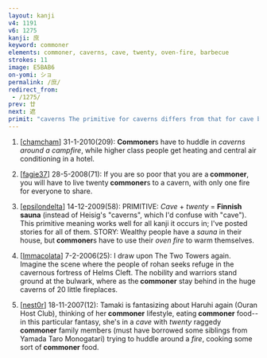 ```yaml
---
layout: kanji
v4: 1191
v6: 1275
kanji: 庶
keyword: commoner
elements: commoner, caverns, cave, twenty, oven-fire, barbecue
strokes: 11
image: E5BAB6
on-yomi: ショ
permalink: /庶/
redirect_from:
 - /1275/
prev: 廿
next: 遮
primit: "caverns The primitive for caverns differs from that for cave by the presence of the twenty, suggesting a maze of underground caves. [7]"
---
```


1) [<a href="http://kanji.koohii.com/profile/chamcham">chamcham</a>] 31-1-2010(209): <strong>Commoner</strong>s have to huddle in <em>caverns around a campfire</em>, while higher class people get heating and central air conditioning in a hotel.

2) [<a href="http://kanji.koohii.com/profile/fagie37">fagie37</a>] 28-5-2008(71): If you are so poor that you are a<strong> commoner</strong>, you will have to live twenty<strong> commoner</strong>s to a cavern, with only one fire for everyone to share.

3) [<a href="http://kanji.koohii.com/profile/epsilondelta">epsilondelta</a>] 14-12-2009(58): PRIMITIVE: <em>Cave</em> + <em>twenty</em> = <strong>Finnish sauna</strong> (instead of Heisig&#039;s &quot;caverns&quot;, which I&#039;d confuse with &quot;cave&quot;). This primitive meaning works well for all kanji it occurs in; I&#039;ve posted stories for all of them. STORY: Wealthy people have a <em>sauna</em> in their house, but<strong> commoner</strong>s have to use their <em>oven fire</em> to warm themselves.

4) [<a href="http://kanji.koohii.com/profile/Immacolata">Immacolata</a>] 7-2-2006(25): I draw upon The Two Towers again. Imagine the scene where the people of rohan seeks refuge in the cavernous fortress of Helms Cleft. The nobility and warriors stand ground at the bulwark, where as the<strong> commoner</strong> stay behind in the huge caverns of 20 little fireplaces.

5) [<a href="http://kanji.koohii.com/profile/nest0r">nest0r</a>] 18-11-2007(12): Tamaki is fantasizing about Haruhi again (Ouran Host Club), thinking of her<strong> commoner</strong> lifestyle, eating<strong> commoner</strong> food--in this particular fantasy, she&#039;s in a <em>cave</em> with <em>twenty</em> raggedy<strong> commoner</strong> family members (must have borrowed some siblings from Yamada Taro Monogatari) trying to huddle around a <em>fire</em>, cooking some sort of<strong> commoner</strong> food.

